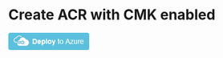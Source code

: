 # Create ACR with CMK enabled

<a href="https://portal.azure.com/#create/Microsoft.Template/uri/https%3A%2F%2Fgithub.com%2Fmangalorereshmi%2Facr-test%2Fnew%2Fmaster%2Fcmk/azuredeploy.json" target="_blank">
<img src="https://raw.githubusercontent.com/Azure/azure-quickstart-templates/master/1-CONTRIBUTION-GUIDE/images/deploytoazure.png"/>
</a>
